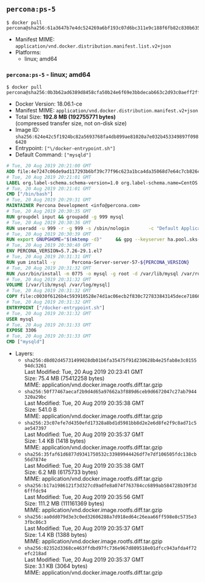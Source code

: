 ## `percona:ps-5`

```console
$ docker pull percona@sha256:61a3647b7e4dc524269a6bf193c07d6bc311e9c188f6fb82c830b635a382d06c
```

-	Manifest MIME: `application/vnd.docker.distribution.manifest.list.v2+json`
-	Platforms:
	-	linux; amd64

### `percona:ps-5` - linux; amd64

```console
$ docker pull percona@sha256:0b3b62ad6389d8458cfa50b24e6f69e3bbdecab663c2d93c0aeff2ff7f04e411
```

-	Docker Version: 18.06.1-ce
-	Manifest MIME: `application/vnd.docker.distribution.manifest.v2+json`
-	Total Size: **192.8 MB (192755771 bytes)**  
	(compressed transfer size, not on-disk size)
-	Image ID: `sha256:624e42c5f1924bc82a5693768fa4db899ae81020a7e032b453349897f0986420`
-	Entrypoint: `["\/docker-entrypoint.sh"]`
-	Default Command: `["mysqld"]`

```dockerfile
# Tue, 20 Aug 2019 20:21:00 GMT
ADD file:4e7247c06de9ad117293b6bf39c77f96c623a1bca4da35068d7e64c7cb826c08 in / 
# Tue, 20 Aug 2019 20:21:01 GMT
LABEL org.label-schema.schema-version=1.0 org.label-schema.name=CentOS Base Image org.label-schema.vendor=CentOS org.label-schema.license=GPLv2 org.label-schema.build-date=20190801
# Tue, 20 Aug 2019 20:21:01 GMT
CMD ["/bin/bash"]
# Tue, 20 Aug 2019 20:29:31 GMT
MAINTAINER Percona Development <info@percona.com>
# Tue, 20 Aug 2019 20:30:35 GMT
RUN groupdel input && groupadd -g 999 mysql
# Tue, 20 Aug 2019 20:30:36 GMT
RUN useradd -u 999 -r -g 999 -s /sbin/nologin 		-c "Default Application User" mysql
# Tue, 20 Aug 2019 20:30:39 GMT
RUN export GNUPGHOME="$(mktemp -d)" 	&& gpg --keyserver ha.pool.sks-keyservers.net --recv-keys 430BDF5C56E7C94E848EE60C1C4CBDCDCD2EFD2A 	&& gpg --export --armor 430BDF5C56E7C94E848EE60C1C4CBDCDCD2EFD2A > ${GNUPGHOME}/RPM-GPG-KEY-Percona 	&& rpmkeys --import ${GNUPGHOME}/RPM-GPG-KEY-Percona /etc/pki/rpm-gpg/RPM-GPG-KEY-CentOS-7         && curl -L -o /tmp/percona-release.rpm https://repo.percona.com/percona/yum/percona-release-0.1-10.noarch.rpm 	&& rpmkeys --checksig /tmp/percona-release.rpm 	&& yum install -y /tmp/percona-release.rpm 	&& rm -rf "$GNUPGHOME" /tmp/percona-release.rpm         && percona-release enable original release
# Tue, 20 Aug 2019 20:30:40 GMT
ENV PERCONA_VERSION=5.7.26-29.1.el7
# Tue, 20 Aug 2019 20:31:31 GMT
RUN yum install -y 		Percona-Server-server-57-${PERCONA_VERSION} 		Percona-Server-tokudb-57-${PERCONA_VERSION} 		Percona-Server-rocksdb-57-${PERCONA_VERSION} 		jemalloc 		which 		policycoreutils 	&& yum clean all 	&& rm -rf /var/cache/yum /var/lib/mysql
# Tue, 20 Aug 2019 20:31:32 GMT
RUN /usr/bin/install -m 0775 -o mysql -g root -d /var/lib/mysql /var/run/mysqld /docker-entrypoint-initdb.d 	&& find /etc/percona-server.cnf /etc/percona-server.conf.d /etc/my.cnf.d -name '*.cnf' -print0 		| xargs -0 grep -lZE '^(bind-address|log|user)' 		| xargs -rt -0 sed -Ei 's/^(bind-address|log|user)/#&/' 	&& printf '[mysqld]\nskip-host-cache\nskip-name-resolve\n' > /etc/my.cnf.d/docker.cnf 	&& /usr/bin/install -m 0664 -o mysql -g root /dev/null /etc/sysconfig/mysql 	&& echo "LD_PRELOAD=/usr/lib64/libjemalloc.so.1" >> /etc/sysconfig/mysql 	&& echo "THP_SETTING=never" >> /etc/sysconfig/mysql 	&& ln -s /etc/my.cnf.d /etc/mysql 	&& chown -R mysql:root /etc/percona-server.cnf /etc/percona-server.conf.d /etc/my.cnf.d 	&& chmod -R ug+rwX /etc/percona-server.cnf /etc/percona-server.conf.d /etc/my.cnf.d
# Tue, 20 Aug 2019 20:31:32 GMT
VOLUME [/var/lib/mysql /var/log/mysql]
# Tue, 20 Aug 2019 20:31:32 GMT
COPY file:c0030f6126b4c593910528e74d1ac06ecb2f830c727833843145dece71866501 in /docker-entrypoint.sh 
# Tue, 20 Aug 2019 20:31:32 GMT
ENTRYPOINT ["/docker-entrypoint.sh"]
# Tue, 20 Aug 2019 20:31:32 GMT
USER mysql
# Tue, 20 Aug 2019 20:31:33 GMT
EXPOSE 3306
# Tue, 20 Aug 2019 20:31:33 GMT
CMD ["mysqld"]
```

-	Layers:
	-	`sha256:d8d02d45731499028db01b6fa35475f91d230628b4e25fab8e3c015594dc3261`  
		Last Modified: Tue, 20 Aug 2019 20:23:41 GMT  
		Size: 75.4 MB (75412258 bytes)  
		MIME: application/vnd.docker.image.rootfs.diff.tar.gzip
	-	`sha256:50f77467aecaf2b9d4d65a97662a3f889d6ceb9d6672047c27ab7944320a29bc`  
		Last Modified: Tue, 20 Aug 2019 20:35:38 GMT  
		Size: 541.0 B  
		MIME: application/vnd.docker.image.rootfs.diff.tar.gzip
	-	`sha256:23c07efe7d4350efd17328a8bd1d5981bb8d2e2e6d8fe2f9c8ad71c5ae547397`  
		Last Modified: Tue, 20 Aug 2019 20:35:37 GMT  
		Size: 1.4 KB (1418 bytes)  
		MIME: application/vnd.docker.image.rootfs.diff.tar.gzip
	-	`sha256:35faf61d6877d9341750532c33989944426df7e7df106505fdc138cb56d7874e`  
		Last Modified: Tue, 20 Aug 2019 20:35:38 GMT  
		Size: 6.2 MB (6175733 bytes)  
		MIME: application/vnd.docker.image.rootfs.diff.tar.gzip
	-	`sha256:b17a1986121f3d327cd9adfe8a074f763784cc6899ab584728b39f3d6fffdc94`  
		Last Modified: Tue, 20 Aug 2019 20:35:56 GMT  
		Size: 111.2 MB (111161369 bytes)  
		MIME: application/vnd.docker.image.rootfs.diff.tar.gzip
	-	`sha256:aa0dd079d3e3c0ed32606288a7d918ed64c26eaa66ff598e8c5735e33fbc86c3`  
		Last Modified: Tue, 20 Aug 2019 20:35:37 GMT  
		Size: 1.4 KB (1388 bytes)  
		MIME: application/vnd.docker.image.rootfs.diff.tar.gzip
	-	`sha256:02352d3368ce463ffdbd97fc736e967d809518e01dfcc943afda4f72efc218ad`  
		Last Modified: Tue, 20 Aug 2019 20:35:37 GMT  
		Size: 3.1 KB (3064 bytes)  
		MIME: application/vnd.docker.image.rootfs.diff.tar.gzip
